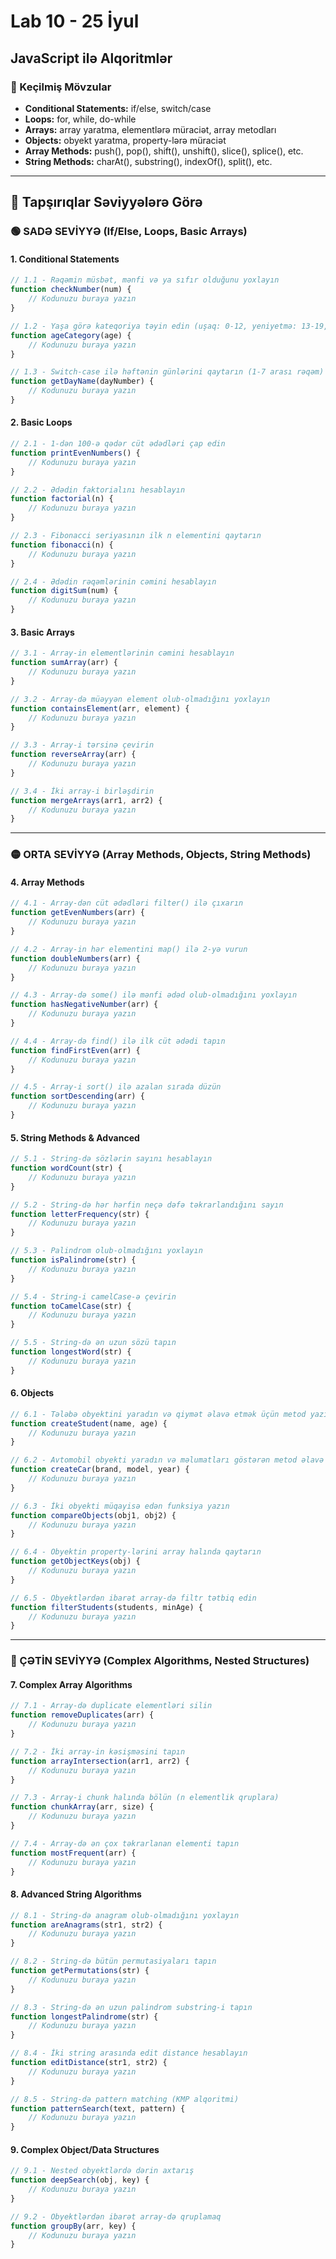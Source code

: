 # Lab 10 - 25 İyul
## JavaScript ilə Alqoritmlər

### 📅 Keçilmiş Mövzular
- **Conditional Statements:** if/else, switch/case
- **Loops:** for, while, do-while
- **Arrays:** array yaratma, elementlərə müraciət, array metodları
- **Objects:** obyekt yaratma, property-lərə müraciət
- **Array Methods:** push(), pop(), shift(), unshift(), slice(), splice(), etc.
- **String Methods:** charAt(), substring(), indexOf(), split(), etc.

---

## 🎯 Tapşırıqlar Səviyyələrə Görə

### 🟢 SADƏ SEVİYYƏ (If/Else, Loops, Basic Arrays)

#### **1. Conditional Statements**
```javascript
// 1.1 - Rəqəmin müsbət, mənfi və ya sıfır olduğunu yoxlayın
function checkNumber(num) {
    // Kodunuzu buraya yazın
}

// 1.2 - Yaşa görə kateqoriya təyin edin (uşaq: 0-12, yeniyetmə: 13-19, böyük: 20+)
function ageCategory(age) {
    // Kodunuzu buraya yazın
}

// 1.3 - Switch-case ilə həftənin günlərini qaytarın (1-7 arası rəqəm)
function getDayName(dayNumber) {
    // Kodunuzu buraya yazın
}
```

#### **2. Basic Loops**
```javascript
// 2.1 - 1-dən 100-ə qədər cüt ədədləri çap edin
function printEvenNumbers() {
    // Kodunuzu buraya yazın
}

// 2.2 - Ədədin faktorialını hesablayın
function factorial(n) {
    // Kodunuzu buraya yazın
}

// 2.3 - Fibonacci seriyasının ilk n elementini qaytarın
function fibonacci(n) {
    // Kodunuzu buraya yazın
}

// 2.4 - Ədədin rəqəmlərinin cəmini hesablayın
function digitSum(num) {
    // Kodunuzu buraya yazın
}
```

#### **3. Basic Arrays**
```javascript
// 3.1 - Array-in elementlərinin cəmini hesablayın
function sumArray(arr) {
    // Kodunuzu buraya yazın
}

// 3.2 - Array-də müəyyən element olub-olmadığını yoxlayın
function containsElement(arr, element) {
    // Kodunuzu buraya yazın
}

// 3.3 - Array-i tərsinə çevirin
function reverseArray(arr) {
    // Kodunuzu buraya yazın
}

// 3.4 - İki array-i birləşdirin
function mergeArrays(arr1, arr2) {
    // Kodunuzu buraya yazın
}
```

---

### 🟡 ORTA SEVİYYƏ (Array Methods, Objects, String Methods)

#### **4. Array Methods**
```javascript
// 4.1 - Array-dən cüt ədədləri filter() ilə çıxarın
function getEvenNumbers(arr) {
    // Kodunuzu buraya yazın
}

// 4.2 - Array-in hər elementini map() ilə 2-yə vurun
function doubleNumbers(arr) {
    // Kodunuzu buraya yazın
}

// 4.3 - Array-də some() ilə mənfi ədəd olub-olmadığını yoxlayın
function hasNegativeNumber(arr) {
    // Kodunuzu buraya yazın
}

// 4.4 - Array-də find() ilə ilk cüt ədədi tapın
function findFirstEven(arr) {
    // Kodunuzu buraya yazın
}

// 4.5 - Array-i sort() ilə azalan sırada düzün
function sortDescending(arr) {
    // Kodunuzu buraya yazın
}
```

#### **5. String Methods & Advanced**
```javascript
// 5.1 - String-də sözlərin sayını hesablayın
function wordCount(str) {
    // Kodunuzu buraya yazın
}

// 5.2 - String-də hər hərfin neçə dəfə təkrarlandığını sayın
function letterFrequency(str) {
    // Kodunuzu buraya yazın
}

// 5.3 - Palindrom olub-olmadığını yoxlayın
function isPalindrome(str) {
    // Kodunuzu buraya yazın
}

// 5.4 - String-i camelCase-ə çevirin
function toCamelCase(str) {
    // Kodunuzu buraya yazın
}

// 5.5 - String-də ən uzun sözü tapın
function longestWord(str) {
    // Kodunuzu buraya yazın
}
```

#### **6. Objects**
```javascript
// 6.1 - Tələbə obyektini yaradın və qiymət əlavə etmək üçün metod yazın
function createStudent(name, age) {
    // Kodunuzu buraya yazın
}

// 6.2 - Avtomobil obyekti yaradın və məlumatları göstərən metod əlavə edin
function createCar(brand, model, year) {
    // Kodunuzu buraya yazın
}

// 6.3 - İki obyekti müqayisə edən funksiya yazın
function compareObjects(obj1, obj2) {
    // Kodunuzu buraya yazın
}

// 6.4 - Obyektin property-lərini array halında qaytarın
function getObjectKeys(obj) {
    // Kodunuzu buraya yazın
}

// 6.5 - Obyektlərdən ibarət array-də filtr tətbiq edin
function filterStudents(students, minAge) {
    // Kodunuzu buraya yazın
}
```

---

### 🔴 ÇƏTİN SEVİYYƏ (Complex Algorithms, Nested Structures)

#### **7. Complex Array Algorithms**
```javascript
// 7.1 - Array-də duplicate elementləri silin
function removeDuplicates(arr) {
    // Kodunuzu buraya yazın
}

// 7.2 - İki array-in kəsişməsini tapın
function arrayIntersection(arr1, arr2) {
    // Kodunuzu buraya yazın
}

// 7.3 - Array-i chunk halında bölün (n elementlik qruplara)
function chunkArray(arr, size) {
    // Kodunuzu buraya yazın
}

// 7.4 - Array-də ən çox təkrarlanan elementi tapın
function mostFrequent(arr) {
    // Kodunuzu buraya yazın
}
```

#### **8. Advanced String Algorithms**
```javascript
// 8.1 - String-də anagram olub-olmadığını yoxlayın
function areAnagrams(str1, str2) {
    // Kodunuzu buraya yazın
}

// 8.2 - String-də bütün permutasiyaları tapın
function getPermutations(str) {
    // Kodunuzu buraya yazın
}

// 8.3 - String-də ən uzun palindrom substring-i tapın
function longestPalindrome(str) {
    // Kodunuzu buraya yazın
}

// 8.4 - İki string arasında edit distance hesablayın
function editDistance(str1, str2) {
    // Kodunuzu buraya yazın
}

// 8.5 - String-də pattern matching (KMP alqoritmi)
function patternSearch(text, pattern) {
    // Kodunuzu buraya yazın
}
```

#### **9. Complex Object/Data Structures**
```javascript
// 9.1 - Nested obyektlərdə dərin axtarış
function deepSearch(obj, key) {
    // Kodunuzu buraya yazın
}

// 9.2 - Obyektlərdən ibarət array-də qruplamaq
function groupBy(arr, key) {
    // Kodunuzu buraya yazın
}
```
